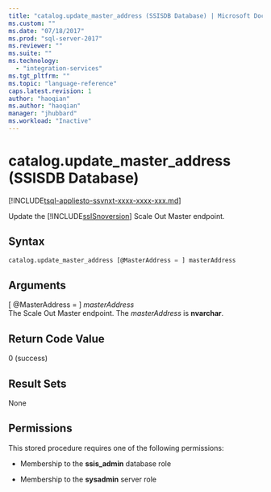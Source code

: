 ```yaml
---
title: "catalog.update_master_address (SSISDB Database) | Microsoft Docs"
ms.custom: ""
ms.date: "07/18/2017"
ms.prod: "sql-server-2017"
ms.reviewer: ""
ms.suite: ""
ms.technology: 
  - "integration-services"
ms.tgt_pltfrm: ""
ms.topic: "language-reference"
caps.latest.revision: 1
author: "haoqian"
ms.author: "haoqian"
manager: "jhubbard"
ms.workload: "Inactive"
---
```

# catalog.update_master_address (SSISDB Database)
[!INCLUDE[tsql-appliesto-ssvnxt-xxxx-xxxx-xxx.md](../../includes/tsql-appliesto-ssvnxt-xxxx-xxxx-xxx.md)]

Update the [!INCLUDE[ssISnoversion](../../includes/ssisnoversion-md.md)] Scale Out Master endpoint.

## Syntax

```sql
catalog.update_master_address [@MasterAddress = ] masterAddress
```

## Arguments
[ @MasterAddress = ] *masterAddress*  
The Scale Out Master endpoint. The *masterAddress* is **nvarchar**.  

 ## Return Code Value  
 0 (success)  
  
## Result Sets  
 None  

## Permissions  
 This stored procedure requires one of the following permissions:  
   
-   Membership to the **ssis_admin** database role  
  
-   Membership to the **sysadmin** server role  
 
